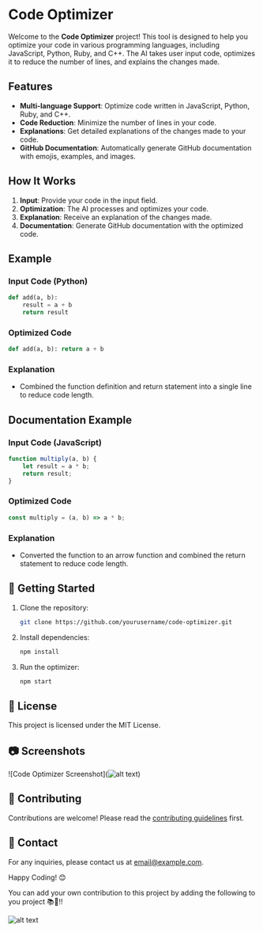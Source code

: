 # Code Optimizer

Welcome to the **Code Optimizer** project! This tool is designed to help you optimize your code in various programming languages, including JavaScript, Python, Ruby, and C++. The AI takes user input code, optimizes it to reduce the number of lines, and explains the changes made.

## Features

- **Multi-language Support**: Optimize code written in JavaScript, Python, Ruby, and C++.
- **Code Reduction**: Minimize the number of lines in your code.
- **Explanations**: Get detailed explanations of the changes made to your code.
- **GitHub Documentation**: Automatically generate GitHub documentation with emojis, examples, and images.

## How It Works

1. **Input**: Provide your code in the input field.
2. **Optimization**: The AI processes and optimizes your code.
3. **Explanation**: Receive an explanation of the changes made.
4. **Documentation**: Generate GitHub documentation with the optimized code.

## Example

### Input Code (Python)
```python
def add(a, b):
    result = a + b
    return result
```

### Optimized Code
```python
def add(a, b): return a + b
```

### Explanation
- Combined the function definition and return statement into a single line to reduce code length.

## Documentation Example

### Input Code (JavaScript)
```javascript
function multiply(a, b) {
    let result = a * b;
    return result;
}
```

### Optimized Code
```javascript
const multiply = (a, b) => a * b;
```

### Explanation
- Converted the function to an arrow function and combined the return statement to reduce code length.

## 🚀 Getting Started

1. Clone the repository:
    ```bash
    git clone https://github.com/yourusername/code-optimizer.git
    ```
2. Install dependencies:
    ```bash
    npm install
    ```
3. Run the optimizer:
    ```bash
    npm start
    ```

## 📄 License

This project is licensed under the MIT License.

## 📷 Screenshots

![Code Optimizer Screenshot](![alt text](image-1.png))

## 🤝 Contributing

Contributions are welcome! Please read the [contributing guidelines](CONTRIBUTING.md) first.

## 📧 Contact

For any inquiries, please contact us at [email@example.com](adityadev21@gmail.com).

Happy Coding! 😊

You can add your own contribution to this project by adding the following to you project 📚🔖!! 


![alt text](image.png) 
